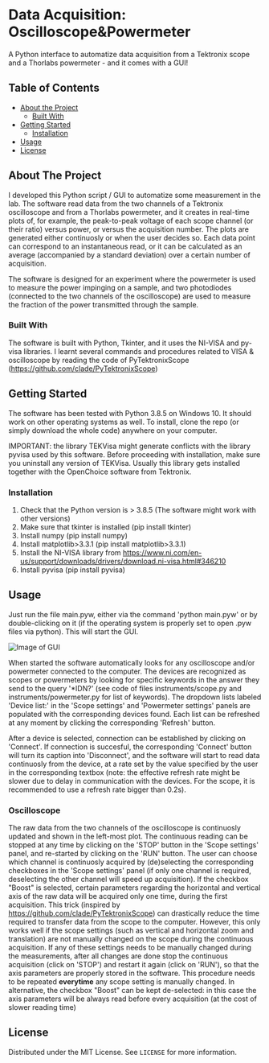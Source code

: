 # Data Acquisition: Oscilloscope&Powermeter
A Python interface to automatize data acquisition from a Tektronix scope and a Thorlabs powermeter - and it comes with a GUI!


<!-- TABLE OF CONTENTS -->
## Table of Contents

* [About the Project](#about-the-project)
  * [Built With](#built-with)
* [Getting Started](#getting-started)
  * [Installation](#installation)
* [Usage](#usage)
* [License](#license)


<!-- ABOUT THE PROJECT -->
## About The Project

I developed this Python script / GUI to automatize some measurement in the lab. The software read data from the two channels of a Tektronix oscilloscope and from a Thorlabs powermeter, and it creates in real-time plots of, for example, the peak-to-peak voltage of each scope channel (or their ratio) versus power, or versus the acquisition number. The plots are generated either continuosly or when the user decides so. Each data point can correspond to an instantaneous read, or it can be calculated as an average (accompanied by a standard deviation) over a certain number of acquisition.

The software is designed for an experiment where the powermeter is used to measure the power impinging on a sample, and two photodiodes (connected to the two channels of the oscilloscope) are used to measure the fraction of the power transmitted through the sample. 


### Built With
The software is built with Python, Tkinter, and it uses the NI-VISA and py-visa libraries. I learnt several commands and procedures related to VISA & oscilloscope by reading the code of PyTektronixScope (https://github.com/clade/PyTektronixScope)

<!-- GETTING STARTED -->
## Getting Started

The software has been tested with Python 3.8.5 on Windows 10. It should work on other operating systems as well. To install, clone the repo (or simply download the whole code) anywhere on your computer.

IMPORTANT: the library TEKVisa might generate conflicts with the library pyvisa used by this software. Before proceeding with installation, make sure you uninstall any version of TEKVisa. Usually this library gets installed together with the OpenChoice software from Tektronix.

### Installation

1. Check that the Python version is > 3.8.5 (The software might work with other versions)
2. Make sure that tkinter is installed (pip install tkinter)
3. Install numpy (pip install numpy)
4. Install matplotlib>3.3.1 (pip install matplotlib>3.3.1)
5. Install the NI-VISA library from https://www.ni.com/en-us/support/downloads/drivers/download.ni-visa.html#346210
6. Install pyvisa (pip install pyvisa)

<!-- USAGE EXAMPLES -->
## Usage

Just run the file main.pyw, either via the command 'python main.pyw' or by double-clicking on it (if the operating system is properly set to open .pyw files via python). This will start the GUI.

![Image of GUI](https://github.com/MicheleCotrufo/DataAcquisition_Oscilloscope-Powermeter/blob/main/docs/docs1.png?raw=true)

When started the software automatically looks for any oscilloscope and/or powermeter connected to the computer. The devices are recognized as scopes or powermeters by looking for specific keywords in the answer they send to the query '*IDN?' (see code of files instruments/scope.py and instruments/powermeter.py for list of keywords). The dropdown lists labeled 'Device list:' in the 'Scope settings' and 'Powermeter settings' panels are populated with the corresponding devices found. Each list can be refreshed at any moment by clicking the corresponding 'Refresh' button. 

After a device is selected, connection can be established by clicking on 'Connect'. If connection is succesful, the corresponding 'Connect' button will turn its caption into 'Disconnect', and the software will start to read data continuosly from the device, at a rate set by the value specified by the user in the corresponding  textbox (note: the effective refresh rate might be slower due to delay in communication with the devices. For the scope, it is recommended to use a refresh rate bigger than 0.2s).

### Oscilloscope
The raw data from the two channels of the oscilloscope is continuosly updated and shown in the left-most plot. The continuous reading can be stopped at any time by clicking on the 'STOP' button in the 'Scope settings' panel, and re-started by clicking on the 'RUN' button. The user can choose which channel is continuosly acquired by (de)selecting the corresponding checkboxes in the 'Scope settings' panel (if only one channel is required, deselecting the other channel will speed up acquisition). If the checkbox "Boost" is selected, certain parameters regarding the horizontal and vertical axis of the raw data will be acquired only one time, during the first acquisition. This trick (inspired by https://github.com/clade/PyTektronixScope) can drastically reduce the time required to transfer data from the scope to the computer. However, this only works well if the scope settings (such as vertical and horizontal zoom and translation) are not manually changed on the scope during the continuous acquisition. 
If any of these settings needs to be manually changed during the measurements, after all changes are done stop the continuous acquisition (click on 'STOP') and restart it again (click on 'RUN'), so that the axis parameters are properly stored in the software. This procedure needs to be repeated **everytime** any scope setting is manually changed. In alternative, the checkbox "Boost" can be kept de-selected: in this case the axis parameters will be always read before every acquisition (at the cost of slower reading time)


<!-- LICENSE -->
## License

Distributed under the MIT License. See `LICENSE` for more information.


